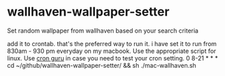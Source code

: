 # wallhaven-wallpaper-setter
Set random wallpaper from wallhaven based on your search criteria

add it to crontab. that's the preferred way to run it. i have set it to run from 830am - 930 pm everyday on my macbook.  Use the appropriate script for linux. Use [cron guru](https://crontab.guru/) in case you need to test your cron setting.
0 8-21 * * * cd ~/github/wallhaven-wallpaper-setter/ && sh ./mac-wallhaven.sh
